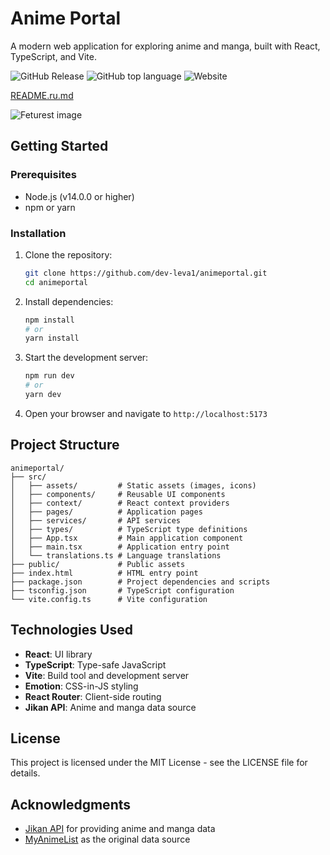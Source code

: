 # Anime Portal

A modern web application for exploring anime and manga, built with React, TypeScript, and Vite.

![GitHub Release](https://img.shields.io/github/v/release/dev-leva1/animeportal)
![GitHub top language](https://img.shields.io/github/languages/top/dev-leva1/animeportal)
![Website](https://img.shields.io/website?url=https%3A%2F%2Fanimeportal.netlify.app%2F)

[README.ru.md](https://github.com/dev-leva1/animeportal/blob/main/README.ru.md)

![Feturest image](https://i.imgur.com/erE0V2B.png)

## Getting Started

### Prerequisites

- Node.js (v14.0.0 or higher)
- npm or yarn

### Installation

1. Clone the repository:
   ```bash
   git clone https://github.com/dev-leva1/animeportal.git
   cd animeportal
   ```

2. Install dependencies:
   ```bash
   npm install
   # or
   yarn install
   ```

3. Start the development server:
   ```bash
   npm run dev
   # or
   yarn dev
   ```

4. Open your browser and navigate to `http://localhost:5173`

## Project Structure

```
animeportal/
├── src/
│   ├── assets/         # Static assets (images, icons)
│   ├── components/     # Reusable UI components
│   ├── context/        # React context providers
│   ├── pages/          # Application pages
│   ├── services/       # API services
│   ├── types/          # TypeScript type definitions
│   ├── App.tsx         # Main application component
│   ├── main.tsx        # Application entry point
│   └── translations.ts # Language translations
├── public/             # Public assets
├── index.html          # HTML entry point
├── package.json        # Project dependencies and scripts
├── tsconfig.json       # TypeScript configuration
└── vite.config.ts      # Vite configuration
```

## Technologies Used

- **React**: UI library
- **TypeScript**: Type-safe JavaScript
- **Vite**: Build tool and development server
- **Emotion**: CSS-in-JS styling
- **React Router**: Client-side routing
- **Jikan API**: Anime and manga data source

## License

This project is licensed under the MIT License - see the LICENSE file for details.

## Acknowledgments

- [Jikan API](https://jikan.moe/) for providing anime and manga data
- [MyAnimeList](https://myanimelist.net/) as the original data source
